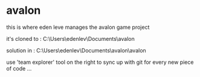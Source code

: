 # avalon

this is where eden leve manages the avalon game project

it's cloned to : C:\Users\edenlev\Documents\avalon

solution in : C:\Users\edenlev\Documents\avalon\avalon

use 'team explorer' tool on the right to sync up with git for every new piece of code ...
